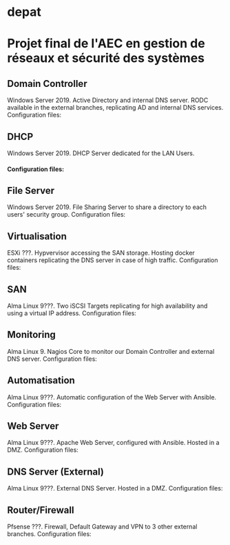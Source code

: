 # **depat**
# Projet final de l'AEC en gestion de réseaux et sécurité des systèmes

## **Domain Controller**
Windows Server 2019. Active Directory and internal DNS server. RODC available in the external branches, replicating AD and internal DNS services.
 Configuration files:

## **DHCP**
Windows Server 2019. DHCP Server dedicated for the LAN Users.
#### Configuration files:

## **File Server**
Windows Server 2019. File Sharing Server to share a directory to each users' security group.
Configuration files:

## **Virtualisation**
ESXi ???. Hypvervisor accessing the SAN storage. Hosting docker containers replicating the DNS server in case of high traffic.
Configuration files:

## **SAN**
Alma Linux 9???. Two iSCSI Targets replicating for high availability and using a virtual IP address.
Configuration files:

## **Monitoring**
Alma Linux 9. Nagios Core to monitor our Domain Controller and external DNS server.
Configuration files: 

## **Automatisation**
Alma Linux 9???. Automatic configuration of the Web Server with Ansible.
Configuration files:

## **Web Server**
Alma Linux 9???. Apache Web Server, configured with Ansible. Hosted in a DMZ.
Configuration files:

## **DNS Server (External)**
Alma Linux 9???. External DNS Server. Hosted in a DMZ.
Configuration files:

## **Router/Firewall**
Pfsense ???. Firewall, Default Gateway and VPN to 3 other external branches.
Configuration files:
